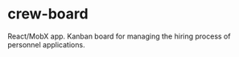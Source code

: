 # crew-board
React/MobX app. Kanban board for managing the hiring process of personnel applications.
